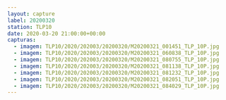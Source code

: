 ```yaml
---
layout: capture
label: 20200320
station: TLP10
date: 2020-03-20 21:00:00+00:00
capturas:
  - imagem: TLP10/2020/202003/20200320/M20200321_001451_TLP_10P.jpg
  - imagem: TLP10/2020/202003/20200320/M20200321_060838_TLP_10P.jpg
  - imagem: TLP10/2020/202003/20200320/M20200321_080755_TLP_10P.jpg
  - imagem: TLP10/2020/202003/20200320/M20200321_081138_TLP_10P.jpg
  - imagem: TLP10/2020/202003/20200320/M20200321_081232_TLP_10P.jpg
  - imagem: TLP10/2020/202003/20200320/M20200321_082051_TLP_10P.jpg
  - imagem: TLP10/2020/202003/20200320/M20200321_084029_TLP_10P.jpg
---
```

